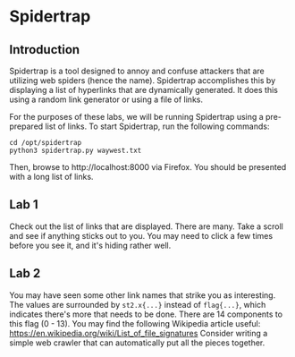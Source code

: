 Spidertrap
=====

Introduction
---------
Spidertrap is a tool designed to annoy and confuse attackers that are utilizing web spiders (hence the name). Spidertrap accomplishes this by displaying a list of hyperlinks that are dynamically generated. It does this using a random link generator or using a file of links.

For the purposes of these labs, we will be running Spidertrap using a pre-prepared list of links. To start Spidertrap, run the following commands:
```
cd /opt/spidertrap
python3 spidertrap.py waywest.txt
```

Then, browse to http://localhost:8000 via Firefox. You should be presented with a long list of links.

Lab 1
-----
Check out the list of links that are displayed. There are many.
Take a scroll and see if anything sticks out to you.
You may need to click a few times before you see it, and it's hiding rather well.

Lab 2
-----
You may have seen some other link names that strike you as interesting.
The values are surrounded by `st2.x{...}` instead of `flag{...}`, which indicates there's more that needs to be done. There are 14 components to this flag (0 - 13). You may find the following Wikipedia article useful:
https://en.wikipedia.org/wiki/List_of_file_signatures
Consider writing a simple web crawler that can automatically put all the pieces together.
